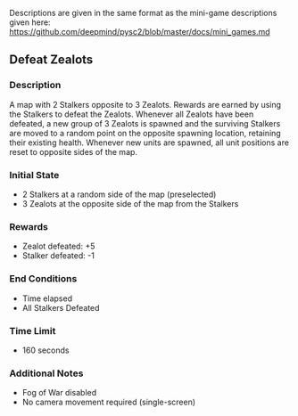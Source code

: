 Descriptions are given in the same format as the mini-game descriptions given here: https://github.com/deepmind/pysc2/blob/master/docs/mini_games.md

## Defeat Zealots

### Description

A map with 2 Stalkers opposite to 3 Zealots. Rewards are earned by using the Stalkers to defeat the Zealots. Whenever all Zealots  have been defeated, a new group of 3 Zealots is spawned and the surviving Stalkers are moved to a random point on the opposite spawning location, retaining their existing health. Whenever new units are spawned, all unit positions are reset to opposite sides of the map.

### Initial State
* 2 Stalkers at a random side of the map (preselected)
* 3 Zealots at the opposite side of the map from the Stalkers

### Rewards
* Zealot defeated: +5
* Stalker defeated: -1

### End Conditions
* Time elapsed
* All Stalkers Defeated

### Time Limit
* 160 seconds

### Additional Notes
* Fog of War disabled
* No camera movement required (single-screen)
